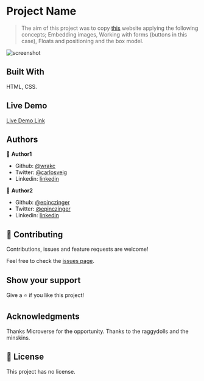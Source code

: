 # Project Name

> The aim of this project was to copy [this](https://www.nytimes.com/2014/03/18/science/space/detection-of-waves-in-space-buttresses-landmark-theory-of-big-bang.html?_r=0) website applying the following concepts; Embedding images, Working with forms (buttons in this case), Floats and positioning and the box model.   

![screenshot](./assets/images/screenshot.png)


## Built With

HTML, CSS.


## Live Demo

[Live Demo Link](https://raw.githack.com/epinczinger/newyork_times/main_page/begin.html)


## Authors

👤 **Author1**

- Github: [@wrakc](https://github.com/wrack)
- Twitter: [@carlosveig](https://twitter.com/carlosveig)
- Linkedin: [linkedin](https://linkedin.com/chveiga)

👤 **Author2**

- Github: [@epinczinger](https://github.com/epinczinger)
- Twitter: [@epinczinger](https://twitter.com/epinczinger)
- Linkedin: [linkedin](https://linkedin.com/epinczinger)

## 🤝 Contributing

Contributions, issues and feature requests are welcome!

Feel free to check the [issues page](https://github.com/epinczinger/newyork_times/issues).

## Show your support

Give a ⭐️ if you like this project!

## Acknowledgments

Thanks Microverse for the opportunity. 
Thanks to the raggydolls and the minskins.

## 📝 License

This project has no license.
